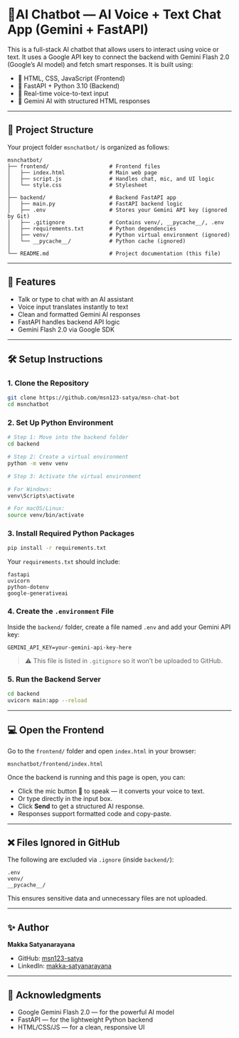 # 🧠AI Chatbot — AI Voice + Text Chat App (Gemini + FastAPI)

This is a full-stack AI chatbot that allows users to interact using voice or text. It uses a Google API key to connect the backend with Gemini Flash 2.0 (Google’s AI model) and fetch smart responses. It is built using:

- 💬 HTML, CSS, JavaScript (Frontend)
- 🐍 FastAPI + Python 3.10 (Backend)
- 🎤 Real-time voice-to-text input
- 🤖 Gemini AI with structured HTML responses

---

## 📁 Project Structure

Your project folder `msnchatbot/` is organized as follows:

```
msnchatbot/
├── frontend/                   # Frontend files
│   ├── index.html              # Main web page
│   ├── script.js               # Handles chat, mic, and UI logic
│   └── style.css               # Stylesheet
│
├── backend/                    # Backend FastAPI app
│   ├── main.py                 # FastAPI backend logic
│   ├── .env                    # Stores your Gemini API key (ignored by Git)
│   ├── .gitignore              # Contains venv/, __pycache__/, .env
│   ├── requirements.txt        # Python dependencies
│   ├── venv/                   # Python virtual environment (ignored)
│   └── __pycache__/            # Python cache (ignored)
│
└── README.md                   # Project documentation (this file)
```

---

## 🚀 Features

- Talk or type to chat with an AI assistant
- Voice input translates instantly to text
- Clean and formatted Gemini AI responses
- FastAPI handles backend API logic
- Gemini Flash 2.0 via Google SDK

---

## 🛠️ Setup Instructions

### 1. Clone the Repository

```bash
git clone https://github.com/msn123-satya/msn-chat-bot
cd msnchatbot
```

### 2. Set Up Python Environment

```bash
# Step 1: Move into the backend folder
cd backend

# Step 2: Create a virtual environment
python -m venv venv

# Step 3: Activate the virtual environment

# For Windows:
venv\Scripts\activate

# For macOS/Linux:
source venv/bin/activate

```

### 3. Install Required Python Packages

```bash
pip install -r requirements.txt
```

Your `requirements.txt` should include:

```
fastapi
uvicorn
python-dotenv
google-generativeai
```

### 4. Create the `.environment` File

Inside the `backend/` folder, create a file named `.env` and add your Gemini API key:

```
GEMINI_API_KEY=your-gemini-api-key-here
```

> ⚠️ This file is listed in `.gitignore` so it won’t be uploaded to GitHub.

### 5. Run the Backend Server

```bash
cd backend
uvicorn main:app --reload
```

---

## 💻 Open the Frontend

Go to the `frontend/` folder and open `index.html` in your browser:

```
msnchatbot/frontend/index.html
```

Once the backend is running and this page is open, you can:

- Click the mic button 🎤 to speak — it converts your voice to text.
- Or type directly in the input box.
- Click **Send** to get a structured AI response.
- Responses support formatted code and copy-paste.

---

## ❌ Files Ignored in GitHub

The following are excluded via `.ignore` (inside `backend/`):

```
.env
venv/
__pycache__/
```

This ensures sensitive data and unnecessary files are not uploaded.

---



## ✨ Author

**Makka Satyanarayana**

- GitHub: [msn123-satya](https://github.com/msn123-satya)
- LinkedIn: [makka-satyanarayana](www.linkedin.com/in/makka-satyanarayana-0607a7303)

---

## 🙏 Acknowledgments

- Google Gemini Flash 2.0 — for the powerful AI model
- FastAPI — for the lightweight Python backend
- HTML/CSS/JS — for a clean, responsive UI
